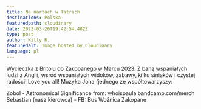 ```yaml
---
title: Na nartach w Tatrach
destinations: Polska
featuredpath: cloudinary
date: 2023-03-26T19:42:54.482Z
type: post
author: Kitty R.
featuredalt: Image hosted by Cloudinary
language: pl
---
```

<!--StartFragment-->

Wycieczka z Britolu do Zakopanego w Marcu 2023. Z baną wspaniałych ludzi z Anglii, wśród wspaniałych widoków, zabawy, kilku siniaków i czystej radości! Love you all! Muzyka Jona (jednego ze współtowarzyszy: 

Zobol - Astronomical Significance from: whoispaula.bandcamp.com/merch Sebastian (nasz kierowca) - FB: Bus Woźnica Zakopane

<!--EndFragment-->